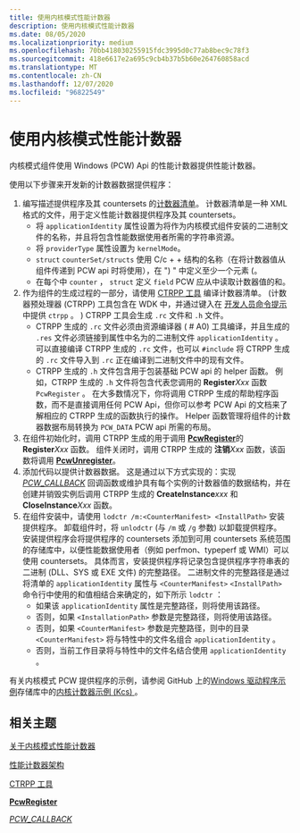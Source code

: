 ```yaml
---
title: 使用内核模式性能计数器
description: 使用内核模式性能计数器
ms.date: 08/05/2020
ms.localizationpriority: medium
ms.openlocfilehash: 70bb418030255915fdc3995d0c77ab8bec9c78f3
ms.sourcegitcommit: 418e6617e2a695c9cb4b37b5b60e264760858acd
ms.translationtype: MT
ms.contentlocale: zh-CN
ms.lasthandoff: 12/07/2020
ms.locfileid: "96822549"
---
```

# <a name="using-kernel-mode-performance-counters"></a>使用内核模式性能计数器

内核模式组件使用 Windows (PCW) Api 的性能计数器提供性能计数器。

使用以下步骤来开发新的计数器数据提供程序：

1. 编写描述提供程序及其 countersets 的[计数器清单](/windows/win32/perfctrs/performance-counters-schema)。 计数器清单是一种 XML 格式的文件，用于定义性能计数器提供程序及其 countersets。
   - 将 `applicationIdentity` 属性设置为将作为内核模式组件安装的二进制文件的名称，并且将包含性能数据使用者所需的字符串资源。
   - 将 `providerType` 属性设置为 `kernelMode`。
   - `struct` `counterSet/structs` 使用 C/c + + 结构的名称（在将计数器值从组件传递到 PCW api 时将使用），在 ") " 中定义至少一个元素 (。
   - 在每个中 `counter` ， `struct` 定义 `field` PCW 应从中读取计数器值的和。
2. 作为组件的生成过程的一部分，请使用 [CTRPP 工具](/windows/win32/perfctrs/ctrpp) 编译计数器清单。  (计数器预处理器 (CTRPP) 工具包含在 WDK 中，并通过键入在 [开发人员命令提示](/dotnet/framework/tools/developer-command-prompt-for-vs) 中提供 `ctrpp` 。 ) CTRPP 工具会生成 `.rc` 文件和 `.h` 文件。
   - CTRPP 生成的 `.rc` 文件必须由资源编译器 ( # A0) 工具编译，并且生成的 `.res` 文件必须链接到属性中名为的二进制文件 `applicationIdentity` 。 可以直接编译 CTRPP 生成的 `.rc` 文件，也可以 `#include` 将 CTRPP 生成的 `.rc` 文件导入到 `.rc` 正在编译到二进制文件中的现有文件。
   - CTRPP 生成的 `.h` 文件包含用于包装基础 PCW api 的 helper 函数。 例如，CTRPP 生成的 `.h` 文件将包含代表您调用的 **Register**_Xxx_ 函数 `PcwRegister` 。 在大多数情况下，你将调用 CTRPP 生成的帮助程序函数，而不是直接调用任何 PCW Api，但你可以参考 PCW Api 的文档来了解相应的 CTRPP 生成的函数执行的操作。 Helper 函数管理将组件的计数器数据布局转换为 `PCW_DATA` PCW api 所需的布局。
3. 在组件初始化时，调用 CTRPP 生成的用于调用 [**PcwRegister**](/windows-hardware/drivers/ddi/wdm/nf-wdm-pcwregister)的 **Register**_Xxx_ 函数。 组件关闭时，调用 CTRPP 生成的 **注销**_Xxx_ 函数，该函数将调用 [**PcwUnregister**](/windows-hardware/drivers/ddi/wdm/nf-wdm-pcwunregister)。
4. 添加代码以提供计数器数据。 这是通过以下方式实现的：实现 [*PCW_CALLBACK*](/windows-hardware/drivers/ddi/wdm/nc-wdm-pcw_callback) 回调函数或维护具有每个实例的计数器值的数据结构，并在创建并销毁实例后调用 CTRPP 生成的 **CreateInstance**_xxx_ 和 **CloseInstance**_Xxx_ 函数。
5. 在组件安装中，请使用 `lodctr /m:<CounterManifest> <InstallPath>` 安装提供程序。 卸载组件时，将 `unlodctr` (与 `/m` 或 `/g` 参数) 以卸载提供程序。 安装提供程序会将提供程序的 countersets 添加到可用 countersets 系统范围的存储库中，以便性能数据使用者（例如 perfmon、typeperf 或 WMI）可以使用 countersets。 具体而言，安装提供程序将记录包含提供程序字符串表的二进制 (DLL、SYS 或 EXE 文件) 的完整路径。 二进制文件的完整路径是通过将清单的 `applicationIdentity` 属性与 `<CounterManifest>` `<InstallPath>` 命令行中使用的和值相结合来确定的，如下所示 `lodctr` ：
   - 如果该 `applicationIdentity` 属性是完整路径，则将使用该路径。
   - 否则，如果 `<InstallationPath>` 参数是完整路径，则将使用该路径。
   - 否则，如果 `<CounterManifest>` 参数是完整路径，则中的目录 `<CounterManifest>` 将与特性中的文件名组合 `applicationIdentity` 。
   - 否则，当前工作目录将与特性中的文件名结合使用 `applicationIdentity` 。

有关内核模式 PCW 提供程序的示例，请参阅 GitHub 上的[Windows 驱动程序示例](https://github.com/Microsoft/Windows-driver-samples)存储库中的[内核计数器示例 (Kcs) ](https://github.com/Microsoft/Windows-driver-samples/tree/master/general/perfcounters/kcs) 。

## <a name="related-topics"></a>相关主题

[关于内核模式性能计数器](about-kernel-mode-performance-counters.md)

[性能计数器架构](/windows/win32/perfctrs/performance-counters-schema)

[CTRPP 工具](/windows/win32/perfctrs/ctrpp)

[**PcwRegister**](/windows-hardware/drivers/ddi/wdm/nf-wdm-pcwregister)

[*PCW_CALLBACK*](/windows-hardware/drivers/ddi/wdm/nc-wdm-pcw_callback)
